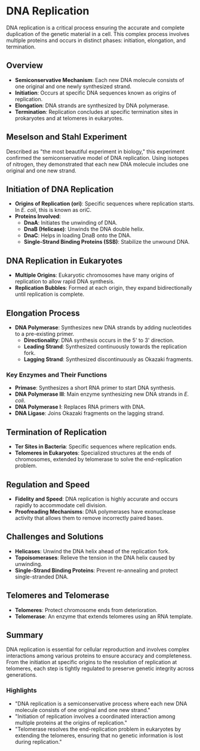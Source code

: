 # DNA Replication

DNA replication is a critical process ensuring the accurate and complete duplication of the genetic material in a cell. This complex process involves multiple proteins and occurs in distinct phases: initiation, elongation, and termination.

## Overview
- **Semiconservative Mechanism**: Each new DNA molecule consists of one original and one newly synthesized strand.
- **Initiation**: Occurs at specific DNA sequences known as origins of replication.
- **Elongation**: DNA strands are synthesized by DNA polymerase.
- **Termination**: Replication concludes at specific termination sites in prokaryotes and at telomeres in eukaryotes.

## Meselson and Stahl Experiment
Described as "the most beautiful experiment in biology," this experiment confirmed the semiconservative model of DNA replication. Using isotopes of nitrogen, they demonstrated that each new DNA molecule includes one original and one new strand.

## Initiation of DNA Replication
- **Origins of Replication (ori)**: Specific sequences where replication starts. In *E. coli*, this is known as oriC.
- **Proteins Involved**:
  - **DnaA**: Initiates the unwinding of DNA.
  - **DnaB (Helicase)**: Unwinds the DNA double helix.
  - **DnaC**: Helps in loading DnaB onto the DNA.
  - **Single-Strand Binding Proteins (SSB)**: Stabilize the unwound DNA.

## DNA Replication in Eukaryotes
- **Multiple Origins**: Eukaryotic chromosomes have many origins of replication to allow rapid DNA synthesis.
- **Replication Bubbles**: Formed at each origin, they expand bidirectionally until replication is complete.

## Elongation Process
- **DNA Polymerase**: Synthesizes new DNA strands by adding nucleotides to a pre-existing primer.
  - **Directionality**: DNA synthesis occurs in the 5' to 3' direction.
  - **Leading Strand**: Synthesized continuously towards the replication fork.
  - **Lagging Strand**: Synthesized discontinuously as Okazaki fragments.

### Key Enzymes and Their Functions
- **Primase**: Synthesizes a short RNA primer to start DNA synthesis.
- **DNA Polymerase III**: Main enzyme synthesizing new DNA strands in *E. coli*.
- **DNA Polymerase I**: Replaces RNA primers with DNA.
- **DNA Ligase**: Joins Okazaki fragments on the lagging strand.

## Termination of Replication
- **Ter Sites in Bacteria**: Specific sequences where replication ends.
- **Telomeres in Eukaryotes**: Specialized structures at the ends of chromosomes, extended by telomerase to solve the end-replication problem.

## Regulation and Speed
- **Fidelity and Speed**: DNA replication is highly accurate and occurs rapidly to accommodate cell division.
- **Proofreading Mechanisms**: DNA polymerases have exonuclease activity that allows them to remove incorrectly paired bases.

## Challenges and Solutions
- **Helicases**: Unwind the DNA helix ahead of the replication fork.
- **Topoisomerases**: Relieve the tension in the DNA helix caused by unwinding.
- **Single-Strand Binding Proteins**: Prevent re-annealing and protect single-stranded DNA.

## Telomeres and Telomerase
- **Telomeres**: Protect chromosome ends from deterioration.
- **Telomerase**: An enzyme that extends telomeres using an RNA template.

## Summary
DNA replication is essential for cellular reproduction and involves complex interactions among various proteins to ensure accuracy and completeness. From the initiation at specific origins to the resolution of replication at telomeres, each step is tightly regulated to preserve genetic integrity across generations.

### Highlights
- "DNA replication is a semiconservative process where each new DNA molecule consists of one original and one new strand."
- "Initiation of replication involves a coordinated interaction among multiple proteins at the origins of replication."
- "Telomerase resolves the end-replication problem in eukaryotes by extending the telomeres, ensuring that no genetic information is lost during replication."

